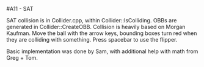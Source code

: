 #A11 - SAT

SAT collision is in Collider.cpp, within Collider::IsColliding. OBBs are generated in Collider::CreateOBB.
Collision is heavily based on Morgan Kaufman. Move the ball with the arrow keys, bounding boxes turn red when they are colliding with something.
Press spacebar to use the flipper.

Basic implementation was done by Sam, with additional help with math from Greg + Tom.